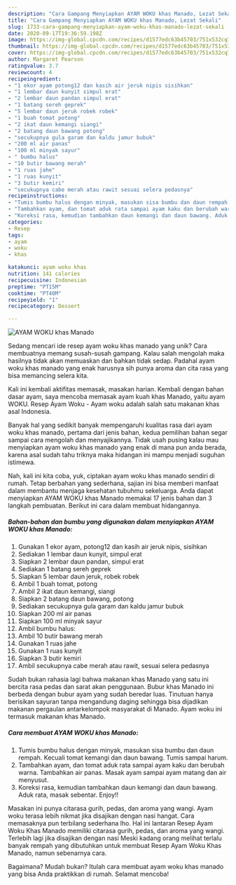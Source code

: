 ```yaml
---
description: "Cara Gampang Menyiapkan AYAM WOKU khas Manado, Lezat Sekali"
title: "Cara Gampang Menyiapkan AYAM WOKU khas Manado, Lezat Sekali"
slug: 1733-cara-gampang-menyiapkan-ayam-woku-khas-manado-lezat-sekali
date: 2020-09-17T19:36:59.198Z
image: https://img-global.cpcdn.com/recipes/d1577edc63b45703/751x532cq70/ayam-woku-khas-manado-foto-resep-utama.jpg
thumbnail: https://img-global.cpcdn.com/recipes/d1577edc63b45703/751x532cq70/ayam-woku-khas-manado-foto-resep-utama.jpg
cover: https://img-global.cpcdn.com/recipes/d1577edc63b45703/751x532cq70/ayam-woku-khas-manado-foto-resep-utama.jpg
author: Margaret Pearson
ratingvalue: 3.7
reviewcount: 4
recipeingredient:
- "1 ekor ayam potong12 dan kasih air jeruk nipis sisihkan"
- "1 lembar daun kunyit simpul erat"
- "2 lembar daun pandan simpul erat"
- "1 batang sereh geprek"
- "5 lembar daun jeruk robek robek"
- "1 buah tomat potong"
- "2 ikat daun kemangi siangi"
- "2 batang daun bawang potong"
- "secukupnya gula garam dan kaldu jamur bubuk"
- "200 ml air panas"
- "100 ml minyak sayur"
- " bumbu halus"
- "10 butir bawang merah"
- "1 ruas jahe"
- "1 ruas kunyit"
- "3 butir kemiri"
- "secukupnya cabe merah atau rawit sesuai selera pedasnya"
recipeinstructions:
- "Tumis bumbu halus dengan minyak, masukan sisa bumbu dan daun rempah. Kecuali tomat kemangi dan daun bawang. Tumis sampai harum."
- "Tambahkan ayam, dan tomat aduk rata sampai ayam kaku dan berubah warna. Tambahkan air panas. Masak ayam sampai ayam matang dan air menyusut."
- "Koreksi rasa, kemudian tambahkan daun kemangi dan daun bawang. Aduk rata, masak sebentar. Enjoy!!"
categories:
- Resep
tags:
- ayam
- woku
- khas

katakunci: ayam woku khas 
nutrition: 141 calories
recipecuisine: Indonesian
preptime: "PT15M"
cooktime: "PT40M"
recipeyield: "1"
recipecategory: Dessert

---
```



![AYAM WOKU khas Manado](https://img-global.cpcdn.com/recipes/d1577edc63b45703/751x532cq70/ayam-woku-khas-manado-foto-resep-utama.jpg)

Sedang mencari ide resep ayam woku khas manado yang unik? Cara membuatnya memang susah-susah gampang. Kalau salah mengolah maka hasilnya tidak akan memuaskan dan bahkan tidak sedap. Padahal ayam woku khas manado yang enak harusnya sih punya aroma dan cita rasa yang bisa memancing selera kita.

Kali ini kembali aktifitas memasak, masakan harian. Kembali dengan bahan dasar ayam, saya mencoba memasak ayam kuah khas Manado, yaitu ayam WOKU. Resep Ayam Woku - Ayam woku adalah salah satu makanan khas asal Indonesia.

Banyak hal yang sedikit banyak mempengaruhi kualitas rasa dari ayam woku khas manado, pertama dari jenis bahan, kedua pemilihan bahan segar sampai cara mengolah dan menyajikannya. Tidak usah pusing kalau mau menyiapkan ayam woku khas manado yang enak di mana pun anda berada, karena asal sudah tahu triknya maka hidangan ini mampu menjadi suguhan istimewa.


Nah, kali ini kita coba, yuk, ciptakan ayam woku khas manado sendiri di rumah. Tetap berbahan yang sederhana, sajian ini bisa memberi manfaat dalam membantu menjaga kesehatan tubuhmu sekeluarga. Anda dapat menyiapkan AYAM WOKU khas Manado memakai 17 jenis bahan dan 3 langkah pembuatan. Berikut ini cara dalam membuat hidangannya.

<!--inarticleads1-->

##### Bahan-bahan dan bumbu yang digunakan dalam menyiapkan AYAM WOKU khas Manado:

1. Gunakan 1 ekor ayam, potong12 dan kasih air jeruk nipis, sisihkan
1. Sediakan 1 lembar daun kunyit, simpul erat
1. Siapkan 2 lembar daun pandan, simpul erat
1. Sediakan 1 batang sereh geprek
1. Siapkan 5 lembar daun jeruk, robek robek
1. Ambil 1 buah tomat, potong
1. Ambil 2 ikat daun kemangi, siangi
1. Siapkan 2 batang daun bawang, potong
1. Sediakan secukupnya gula garam dan kaldu jamur bubuk
1. Siapkan 200 ml air panas
1. Siapkan 100 ml minyak sayur
1. Ambil  bumbu halus:
1. Ambil 10 butir bawang merah
1. Gunakan 1 ruas jahe
1. Gunakan 1 ruas kunyit
1. Siapkan 3 butir kemiri
1. Ambil secukupnya cabe merah atau rawit, sesuai selera pedasnya


Sudah bukan rahasia lagi bahwa makanan khas Manado yang satu ini bercita rasa pedas dan sarat akan penggunaan. Bubur khas Manado ini berbeda dengan bubur ayam yang sudah beredar luas. Tinutuan hanya berisikan sayuran tanpa mengandung daging sehingga bisa dijadikan makanan pergaulan antarkelompok masyarakat di Manado. Ayam woku ini termasuk makanan khas Manado. 

<!--inarticleads2-->

##### Cara membuat AYAM WOKU khas Manado:

1. Tumis bumbu halus dengan minyak, masukan sisa bumbu dan daun rempah. Kecuali tomat kemangi dan daun bawang. Tumis sampai harum.
1. Tambahkan ayam, dan tomat aduk rata sampai ayam kaku dan berubah warna. Tambahkan air panas. Masak ayam sampai ayam matang dan air menyusut.
1. Koreksi rasa, kemudian tambahkan daun kemangi dan daun bawang. Aduk rata, masak sebentar. Enjoy!!


Masakan ini punya citarasa gurih, pedas, dan aroma yang wangi. Ayam woku terasa lebih nikmat jika disajikan dengan nasi hangat. Cara memasaknya pun terbilang sederhana lho. Hal ini lantaran Resep Ayam Woku Khas Manado memiliki citarasa gurih, pedas, dan aroma yang wangi. Terlebih lagi jika disajikan dengan nasi Meski kadang orang melihat terlalu banyak rempah yang dibutuhkan untuk membuat Resep Ayam Woku Khas Manado, namun sebenarnya cara. 

Bagaimana? Mudah bukan? Itulah cara membuat ayam woku khas manado yang bisa Anda praktikkan di rumah. Selamat mencoba!
